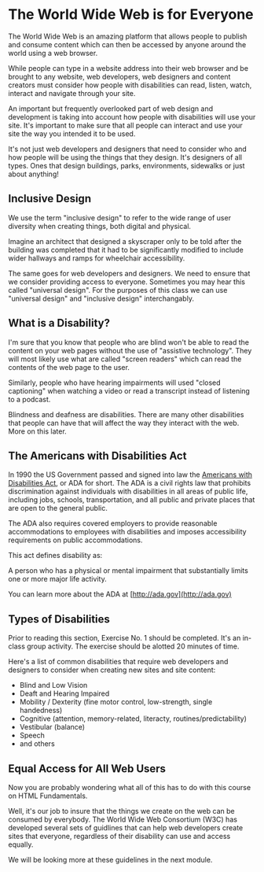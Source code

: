 # The World Wide Web is for Everyone

The World Wide Web is an amazing platform that allows people to publish and consume content which can then be accessed by anyone around the world using a web browser.

While people can type in a website address into their web browser and be brought to any website, web developers, web designers and content creators must consider how people with disabilities can read, listen, watch, interact and navigate through your site.

An important but frequently overlooked part of web design and development is taking into account how people with disabilities will use your site. It's important to make sure that all people can interact and use your site the way you intended it to be used.

It's not just web developers and designers that need to consider who and how people will be using the things that they design. It's designers of all types. Ones that design buildings, parks, environments, sidewalks or just about anything! 

## Inclusive Design

We use the term "inclusive design" to refer to the wide range of user diversity when creating things, both digital and physical.

Imagine an architect that designed a skyscraper only to be told after the building was completed that it had to be significantly modified to include wider hallways and ramps for wheelchair accessibility.

The same goes for web developers and designers. We need to ensure that we consider providing access to everyone. Sometimes you may hear this called "universal design". For the purposes of this class we can use "universal design" and "inclusive design" interchangably.  

## What is a Disability?

I'm sure that you know that people who are blind won't be able to read the content on your web pages without the use of "assistive technology". They will most likely use what are called "screen readers" which can read the contents of the web page to the user. 

Similarly, people who have hearing impairments will used "closed captioning" when watching a video or read a transcript instead of listening to a podcast.

Blindness and deafness are disabilities. There are many other disabilities that people can have that will affect the way they interact with the web. More on this later.

## The Americans with Disabilities Act

In 1990 the US Government passed and signed into law the [Americans with Disabilities Act](https://en.wikipedia.org/wiki/Americans_with_Disabilities_Act_of_1990), or ADA for short. The ADA is a civil rights law that prohibits discrimination against individuals with disabilities in all areas of public life, including jobs, schools, transportation, and all public and private places that are open to the general public.

The ADA also requires covered employers to provide reasonable accommodations to employees with disabilities and imposes accessibility requirements on public accommodations.

This act defines disability as:

A person who has a physical or mental impairment that substantially limits one or more major life activity.

You can learn more about the ADA at [http://ada.gov](http://ada.gov)

## Types of Disabilities

Prior to reading this section, Exercise No. 1 should be completed. It's an in-class group activity. The exercise should be alotted 20 minutes of time.

Here's a list of common disabilities that require web developers and designers to consider when creating new sites and site content:

- Blind and Low Vision
- Deaft and Hearing Impaired
- Mobility / Dexterity (fine motor control, low-strength, single handedness)
- Cognitive (attention, memory-related, literacty, routines/predictability)
- Vestibular (balance)
- Speech
- and others

## Equal Access for All Web Users

Now you are probably wondering what all of this has to do with this course on HTML Fundamentals.

Well, it's our job to insure that the things we create on the web can be consumed by everybody. The World Wide Web Consortium (W3C) has developed several sets of guidlines that can help web developers create sites that everyone, regardless of their disability can use and access equally.

We will be looking more at these guidelines in the next module.
